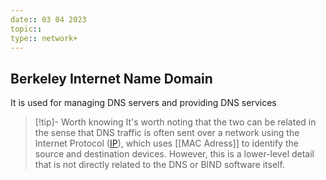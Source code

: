 ```yaml
---
date:: 03 04 2023
topic::  
type:: network+
---
```

## Berkeley Internet Name Domain
It is used for managing DNS servers and providing DNS services

>[!tip]- Worth knowing 
>It's worth noting that the two can be related in the sense that DNS traffic is often sent over a network using the Internet Protocol ([IP](/obisdian_ntoes/notes_obsidian/ZPythonref/DjangoFramework/Network+/Ref_OSI/IP.md)), which uses [[MAC Adress]]  to identify the source and destination devices. 
>However, this is a lower-level detail that is not directly related to the DNS or BIND software itself.